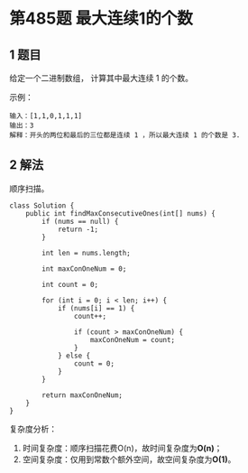 # 第485题 最大连续1的个数

## 1 题目

给定一个二进制数组， 计算其中最大连续 1 的个数。

示例：

```
输入：[1,1,0,1,1,1]
输出：3
解释：开头的两位和最后的三位都是连续 1 ，所以最大连续 1 的个数是 3.
```

## 2 解法

顺序扫描。

```
class Solution {
    public int findMaxConsecutiveOnes(int[] nums) {
        if (nums == null) {
            return -1;
        }

        int len = nums.length;

        int maxConOneNum = 0;

        int count = 0;

        for (int i = 0; i < len; i++) {
            if (nums[i] == 1) {
                count++;

                if (count > maxConOneNum) {
                    maxConOneNum = count;
                }
            } else {
                count = 0;
            }
        }

        return maxConOneNum;
    }
}
```

复杂度分析：

1. 时间复杂度：顺序扫描花费O(n)，故时间复杂度为**O(n)**；
2. 空间复杂度：仅用到常数个额外空间，故空间复杂度为**O(1)**。